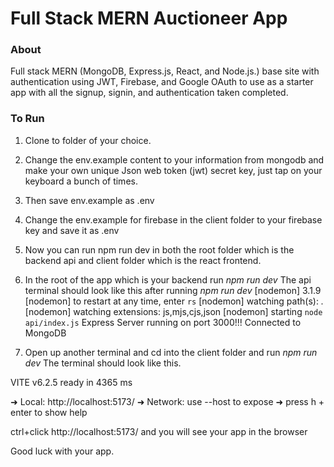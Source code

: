 # Full Stack MERN Auctioneer App

### About

Full stack MERN (MongoDB, Express.js, React, and Node.js.) base site with authentication using JWT, Firebase, and Google OAuth to use as a starter app with all the signup, signin, and authentication
taken completed.

### To Run

1. Clone to folder of your choice.
2. Change the env.example content to your information from mongodb and make your own unique
   Json web token (jwt) secret key, just tap on your keyboard a bunch of times.
3. Then save env.example as .env
4. Change the env.example for firebase in the client folder to your firebase key and
   save it as .env
5. Now you can run npm run dev in both the root folder which is the backend api
   and client folder which is the react frontend.

6. In the root of the app which is your backend run _npm run dev_
   The api terminal should look like this after running _npm run dev_
   [nodemon] 3.1.9
   [nodemon] to restart at any time, enter `rs`
   [nodemon] watching path(s): _._
   [nodemon] watching extensions: js,mjs,cjs,json
   [nodemon] starting `node api/index.js`
   Express Server running on port 3000!!!
   Connected to MongoDB

7. Open up another terminal and cd into the client folder and run _npm run dev_
   The terminal should look like this.

VITE v6.2.5 ready in 4365 ms

➜ Local: http://localhost:5173/
➜ Network: use --host to expose
➜ press h + enter to show help

ctrl+click http://localhost:5173/ and you will see your app in the browser

Good luck with your app.
